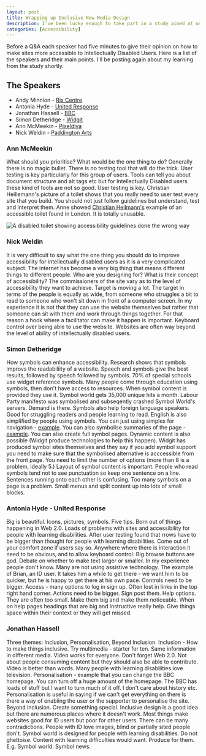 ```yaml
--- 
layout: post
title: Wrapping up Inclusive New Media Design
description: I've been lucky enough to take part in a study aimed at understanding how to make websites more accessible for users with Intellectual Disabilities at the Rix Centre, University of East London. On the final day an expert panel were invited to give their thoughts. Here are some brief notes from the speakers.
categories: [Accessibility]
---
```

Before a Q&A each speaker had five minutes to give their opinion on how to make sites more accessible to Intellectually Disabled Users. Here is a list of the speakers and their main points. I'll be posting again about my learning from the study shortly.

## The Speakers

*   Andy Minnion - [Rix Centre][1]
*   Antonia Hyde - [United Response][2]
*   Jonathan Hassell - [BBC][3]
*   Simon Detheridge - [Widgit][4]
*   Ann McMeekin - [Pixeldiva][5]
*   Nick Weldin - [Paddington Arts][6]

### Ann McMeekin

What should you prioritise? What would be the one thing to do? Generally there is no magic bullet. There is no testing tool that will do the trick. User testing is key particularly for this group of users. Tools can tell you about document structure and alt tags etc but for Intellectually Disabled users these kind of tools are not so good. User testing is key. Christian Heillemann's picture of a toilet shows that you really need to user test every site that you build. You should not just follow guidelines but understand, test and interpret them. Anne showed [Christian Heilmann's][7] example of an accessible toilet found in London. It is totally unusable.

![A disabled toilet showing accessibility guidelines done the wrong way][8] 

### Nick Weldin

It is very difficult to say what the one thing you should do to improve accessibility for intellectually disabled users as it is a very complicated subject. The internet has become a very big thing that means different things to different people. Who are you designing for? What is their concept of accessibility? The commissioners of the site vary as to the level of accessibility they want to achieve. Target is moving a lot. The target in terms of the people is equally as wide, from someone who struggles a bit to read to someone who won't sit down in front of a computer screen. In my experience it is not that they can use the website themselves but rather that someone can sit with them and work through things together. For that reason a hook where a facilitator can make it happen is important. Keyboard control over being able to use the website. Websites are often way beyond the level of ability of intellectually disabled users.

### Simon Detheridge 

How symbols can enhance accessibility. Research shows that symbols improvs the readabiliity of a website. Speech and symbols give the best results, followed by speech followed by symbols. 70% of special schools use widget reference symbols. Many people come through education using symbols, then don't have access to resources. When symbol content is provided they use it. Symbol world gets 35,000 unique hits a month. Labour Party manifesto was symbolised and subseqently crashed Symbol World's servers. Demand is there. Symbols also help foreign language speakers. Good for struggling readers and people learning to read. English is also simplified by people using symbols. You can just using simples for navigation - [example][9]. You can also symbolise summaries of the page - [example][9]. You can also create full symbol pages. Dynamic content is also possible (Widgit produce technologies to help this happen). Widgit has produced symbol sites themselves and they say if you add symbol support you need to make sure that the symbolised alternative is acccessible from the front page. You need to limit the number of options (more than 8 is a problem, ideally 5.) Layout of symbol content is important. People who read symbols tend not to see punctuation so keep one sentence on a line. Sentences running onto each other is confusing. Too many symbols on a page is a problem. Small menus and split content up into lots of small blocks. 

### Antonia Hyde - United Response

Big is beautiful. Icons, pictures, symbols. Five tips. Born out of things happening in Web 2.0. Loads of problems with sites and accessibility for people with learning disabilities. After user testing found that rrows have to be bigger than thought for people with learning disabilities. Come out of your comfort zone if users say so. Anywhere where there is interaction it need to be obvious, and to allow keyboard control. Big browse buttons are god. Debate on whether to make text larger or smaller. In my experience people don't know. Many are not using assistive technology. The example of Brian, an ID user. It takes him a while to get there - we want him to be quicker, but he is happy to get there at his own pace. Controls need to be bigger. Access - many options to log in sign up. Often lost in links in the top right hand corner. Actions need to be bigger. Sign post them. Help options. They are often too small. Make them big and make them noticeable. When on help pages headings that are big and instructive really help. Give things space within their context or they will get missed. 

### Jonathan Hassell

Three themes: Inclusion, Personalisation, Beyond Inclusion. Inclusion - How to make things inclusive. Try multimedia - starter for ten. Same information in different media. Video works for everyone. Don't forget Web 2.0. Not about people consuming content but they should also be able to contribute. Video is better than words. Many people with learning disabilities love television. Personalisation - example that you can change the BBC homepage. You can turn off a huge amount of the homepage. The BBC has loads of stuff but I want to turn much of it off. I don't care about history etc. Personalisation is useful in saying if we can't get everything on there is there a way of enabling the user or the supporter to personalise the site. Beyond inclusion. Create something special. Inclusive design is a good idea but there are numerous places where it doesn't work. Most things make websites good for ID users but poor for other users. There can be many contradictions. People with ID love images, blind or partially sited people don't. Symbol world is designed for people with learning disabilities. Do not ghettoise. Content with learning difficulties would want. Produce for them. E.g. Symbol world. Symbol news.

 [1]: http://www.rixcentre.org/
 [2]: http://www.unitedresponse.org.uk/
 [3]: http://www.bbc.co.uk/blogs/bbcinternet/jonathan_hassell/
 [4]: http://www.widgit.com/
 [5]: http://www.pixeldiva.co.uk/
 [6]: http://www.paddingtonarts.org.uk/
 [7]: http://www.wait-till-i.com
 [8]: http://farm1.static.flickr.com/169/412734816_af9de40b48.jpg
 [9]: http://www.isaac-online.org/en/home.shtml
